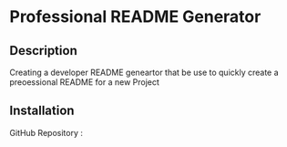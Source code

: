 # **Professional README Generator**

## Description

Creating a developer README geneartor that be use to quickly create a preoessional README for a new Project

## Installation

GitHub Repository :
